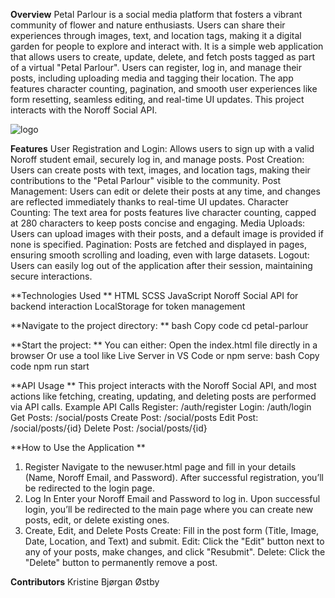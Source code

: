 
**Overview**
Petal Parlour is a social media platform that fosters a vibrant community of flower and nature enthusiasts. Users can share their experiences through images, text, and location tags, making it a digital garden for people to explore and interact with. It is a simple web application that allows users to create, update, delete, and fetch posts tagged as part of a virtual "Petal Parlour". Users can register, log in, and manage their posts, including uploading media and tagging their location. The app features character counting, pagination, and smooth user experiences like form resetting, seamless editing, and real-time UI updates.
This project interacts with the Noroff Social API.

![logo](logo.png)

**Features**
User Registration and Login: Allows users to sign up with a valid Noroff student email, securely log in, and manage posts.
Post Creation: Users can create posts with text, images, and location tags, making their contributions to the "Petal Parlour" visible to the community.
Post Management: Users can edit or delete their posts at any time, and changes are reflected immediately thanks to real-time UI updates.
Character Counting: The text area for posts features live character counting, capped at 280 characters to keep posts concise and engaging.
Media Uploads: Users can upload images with their posts, and a default image is provided if none is specified.
Pagination: Posts are fetched and displayed in pages, ensuring smooth scrolling and loading, even with large datasets.
Logout: Users can easily log out of the application after their session, maintaining secure interactions.

**Technologies Used
**
HTML
SCSS
JavaScript
Noroff Social API for backend interaction
LocalStorage for token management

**Navigate to the project directory:
**
bash
Copy code
cd petal-parlour

**Start the project:
**
You can either:
Open the index.html file directly in a browser
Or use a tool like Live Server in VS Code or npm serve:
bash
Copy code
npm run start

**API Usage
**
This project interacts with the Noroff Social API, and most actions like fetching, creating, updating, and deleting posts are performed via API calls.
Example API Calls
Register: /auth/register
Login: /auth/login
Get Posts: /social/posts
Create Post: /social/posts
Edit Post: /social/posts/{id}
Delete Post: /social/posts/{id}

**How to Use the Application
**
1. Register
Navigate to the newuser.html page and fill in your details (Name, Noroff Email, and Password).
After successful registration, you’ll be redirected to the login page.
2. Log In
Enter your Noroff Email and Password to log in.
Upon successful login, you’ll be redirected to the main page where you can create new posts, edit, or delete existing ones.
3. Create, Edit, and Delete Posts
Create: Fill in the post form (Title, Image, Date, Location, and Text) and submit.
Edit: Click the "Edit" button next to any of your posts, make changes, and click "Resubmit".
Delete: Click the "Delete" button to permanently remove a post.

**Contributors**
Kristine Bjørgan Østby
